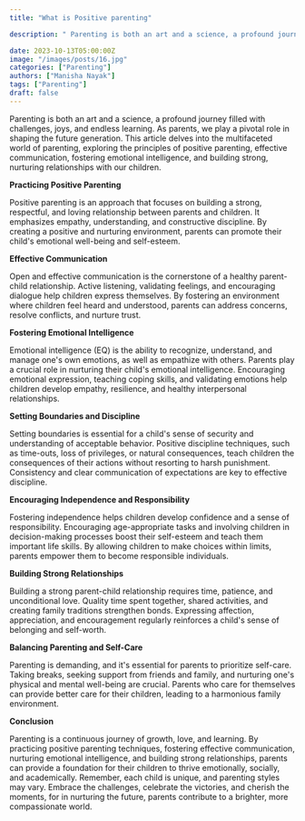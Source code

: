 ```yaml
---
title: "What is Positive parenting"

description: " Parenting is both an art and a science, a profound journey filled with challenges, joys, and endless learning. As parents, we play a pivotal role in shaping the future generation. This article delves into the multifaceted world of parenting, exploring the principles of positive parenting, effective communication, fostering emotional intelligence, and building strong, nurturing relationships with our children. "

date: 2023-10-13T05:00:00Z
image: "/images/posts/16.jpg"
categories: ["Parenting"]
authors: ["Manisha Nayak"]
tags: ["Parenting"]
draft: false
---
```


Parenting is both an art and a science, a profound journey filled with challenges, joys, and endless learning. As parents, we play a pivotal role in shaping the future generation. This article delves into the multifaceted world of parenting, exploring the principles of positive parenting, effective communication, fostering emotional intelligence, and building strong, nurturing relationships with our children.

**Practicing Positive Parenting**

Positive parenting is an approach that focuses on building a strong, respectful, and loving relationship between parents and children. It emphasizes empathy, understanding, and constructive discipline. By creating a positive and nurturing environment, parents can promote their child's emotional well-being and self-esteem.

**Effective Communication**

Open and effective communication is the cornerstone of a healthy parent-child relationship. Active listening, validating feelings, and encouraging dialogue help children express themselves. By fostering an environment where children feel heard and understood, parents can address concerns, resolve conflicts, and nurture trust.

**Fostering Emotional Intelligence**

Emotional intelligence (EQ) is the ability to recognize, understand, and manage one's own emotions, as well as empathize with others. Parents play a crucial role in nurturing their child's emotional intelligence. Encouraging emotional expression, teaching coping skills, and validating emotions help children develop empathy, resilience, and healthy interpersonal relationships.

**Setting Boundaries and Discipline**

Setting boundaries is essential for a child's sense of security and understanding of acceptable behavior. Positive discipline techniques, such as time-outs, loss of privileges, or natural consequences, teach children the consequences of their actions without resorting to harsh punishment. Consistency and clear communication of expectations are key to effective discipline.

**Encouraging Independence and Responsibility**

Fostering independence helps children develop confidence and a sense of responsibility. Encouraging age-appropriate tasks and involving children in decision-making processes boost their self-esteem and teach them important life skills. By allowing children to make choices within limits, parents empower them to become responsible individuals.

**Building Strong Relationships**

Building a strong parent-child relationship requires time, patience, and unconditional love. Quality time spent together, shared activities, and creating family traditions strengthen bonds. Expressing affection, appreciation, and encouragement regularly reinforces a child's sense of belonging and self-worth.

**Balancing Parenting and Self-Care**

Parenting is demanding, and it's essential for parents to prioritize self-care. Taking breaks, seeking support from friends and family, and nurturing one's physical and mental well-being are crucial. Parents who care for themselves can provide better care for their children, leading to a harmonious family environment.

**Conclusion**

Parenting is a continuous journey of growth, love, and learning. By practicing positive parenting techniques, fostering effective communication, nurturing emotional intelligence, and building strong relationships, parents can provide a foundation for their children to thrive emotionally, socially, and academically. Remember, each child is unique, and parenting styles may vary. Embrace the challenges, celebrate the victories, and cherish the moments, for in nurturing the future, parents contribute to a brighter, more compassionate world.
